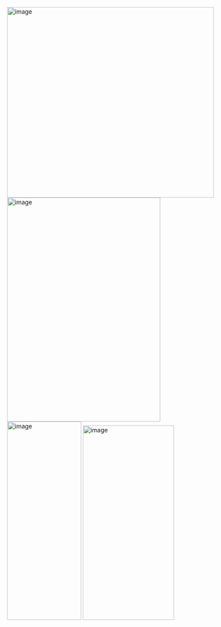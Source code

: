 <img width="483" height="445" alt="image" src="https://github.com/user-attachments/assets/b0c27a6b-c94e-4700-9229-609664ec80f5" />
<img width="358" height="523" alt="image" src="https://github.com/user-attachments/assets/5de1b253-9d3a-40d9-90d1-cb2106bd3c4e" />
<img width="173" height="463" alt="image" src="https://github.com/user-attachments/assets/f37227d0-ad0d-4644-a2f7-b5b50b6f0963" />
<img width="213" height="454" alt="image" src="https://github.com/user-attachments/assets/0df6f492-aef4-442f-bcc1-a89b56d77bce" />
